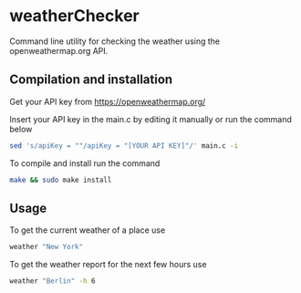 # weatherChecker

Command line utility for checking the weather using the openweathermap.org API.

## Compilation and installation 
Get your API key from https://openweathermap.org/

Insert your API key in the main.c by editing it manually or 
run the command below

```bash
sed 's/apiKey = ""/apiKey = "[YOUR API KEY]"/' main.c -i
```

To compile and install run the command

```bash
make && sudo make install
```

## Usage

To get the current weather of a place use

```bash
weather "New York"
```

To get the weather report for the next few hours use

```bash
weather "Berlin" -h 6
```
